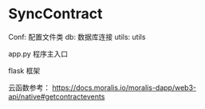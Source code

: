 # SyncContract

Conf: 配置文件类
db: 数据库连接
utils: utils

app.py 程序主入口

flask 框架

云函数参考： https://docs.moralis.io/moralis-dapp/web3-api/native#getcontractevents
